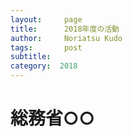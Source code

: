 ```yaml
---
layout:     page
title:      2018年度の活動
author:     Noriatsu Kudo
tags: 		post 
subtitle:  	
category:  2018
---
```

<!-- Start Writing Below in Markdown -->
# 総務省○○